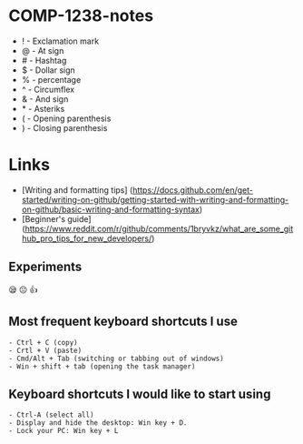 # COMP-1238-notes
- ! - Exclamation mark
- @ - At sign
- \# - Hashtag
- $ - Dollar sign
- % - percentage
- ^ - Circumflex 
- & - And sign
- \* - Asteriks
- ( - Opening parenthesis
- ) - Closing parenthesis
# Links
- [Writing and formatting tips] (https://docs.github.com/en/get-started/writing-on-github/getting-started-with-writing-and-formatting-on-github/basic-writing-and-formatting-syntax)
- [Beginner's guide] (https://www.reddit.com/r/github/comments/1bryvkz/what_are_some_github_pro_tips_for_new_developers/)
## Experiments
:sleepy: :neutral_face: :+1: 

## Most frequent keyboard shortcuts I use
    - Ctrl + C (copy)
    - Crtl + V (paste)
    - Cmd/Alt + Tab (switching or tabbing out of windows)
    - Win + shift + tab (opening the task manager)

## Keyboard shortcuts I would like to start using
    - Ctrl-A (select all)
    - Display and hide the desktop: Win key + D.
    - Lock your PC: Win key + L